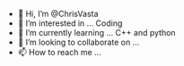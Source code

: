 - 👋 Hi, I’m @ChrisVasta
- 👀 I’m interested in ... Coding
- 🌱 I’m currently learning ... C++ and python
- 💞️ I’m looking to collaborate on ...
- 📫 How to reach me ...

<!---
ChrisVasta/ChrisVasta is a ✨ special ✨ repository because its `README.md` (this file) appears on your GitHub profile.
You can click the Preview link to take a look at your changes.
--->

